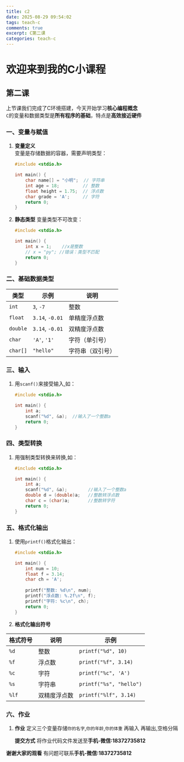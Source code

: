 ```yaml
---
title: c2
date: 2025-08-29 09:54:02
tags: teach-c
comments: true
excerpt: C第二课
categories: teach-c
---
```


# 欢迎来到我的C小课程

## 第二课

上节课我们完成了C环境搭建，今天开始学习**核心编程概念**  
`C`的变量和数据类型是**所有程序的基础**，特点是**高效接近硬件**

### 一、变量与赋值

1. **变量定义**  
   变量是存储数据的容器，需要声明类型：  
   ```c
   #include <stdio.h>
   
   int main() {
       char name[] = "小明";  // 字符串
       int age = 18;         // 整数
       float height = 1.75;  // 浮点数 
       char grade = 'A';     // 字符
       return 0;
   }
   ```
2. **静态类型**
   变量类型不可改变：
   ```c
   #include <stdio.h>
   
   int main() {
       int x = 1;    //x是整数
       // x = "py"; //错误：类型不匹配
       return 0;
   }
   ```
   
### 二、基础数据类型

| 类型      | 示例              | 说明                |
|-----------|-------------------|---------------------|
| `int`     | `3`, `-7`         | 整数                |
| `float`   | `3.14`, `-0.01`   | 单精度浮点数        |
| `double`  | `3.14`, `-0.01`   | 双精度浮点数        |
| `char`    | `'A'`, `'1'`      | 字符（单引号）      |
| `char[]`  | `"hello"`         | 字符串（双引号）    |

### 三、输入

1. 用`scanf()`来接受输入,如：
   ```c
   #include <stdio.h>
   
   int main() {
       int a;
       scanf("%d", &a);  //输入了一个整数a
       return 0;
   }
   ```
   
### 四、类型转换

1. 用强制类型转换来转换,如：
   ```c
   #include <stdio.h>
   
   int main() {
       int a;
       scanf("%d", &a);        //输入了一个整数a
       double d = (double)a;   //整数转浮点数
       char c = (char)a;       //整数转字符
       return 0;
   }
   ```
   
### 五、格式化输出

1. 使用`printf()`格式化输出：
   ```c
   #include <stdio.h>
   
   int main() {
       int num = 10;
       float f = 3.14;
       char ch = 'A';
       
       printf("整数: %d\n", num);
       printf("浮点数: %.2f\n", f);
       printf("字符: %c\n", ch);
       return 0;
   }
   ```

2. **格式化输出符号**

| 格式符号 | 说明           | 示例              |
|----------|----------------|-------------------|
| `%d`     | 整数           | `printf("%d", 10)`|
| `%f`     | 浮点数         | `printf("%f", 3.14)`|
| `%c`     | 字符           | `printf("%c", 'A')`|
| `%s`     | 字符串         | `printf("%s", "hello")`|
| `%lf`    | 双精度浮点数   | `printf("%lf", 3.14)`|
   
### 六、作业
1. **作业**
   定义三个变量存储`你的名字`,`你的年龄`,`你的体重`
   再输入
   再输出,空格分隔
   
   **提交方式**
   将作业代码文件发送至**手机-微信:18372735812**
   
**谢谢大家的观看**
有问题可联系**手机-微信:18372735812**